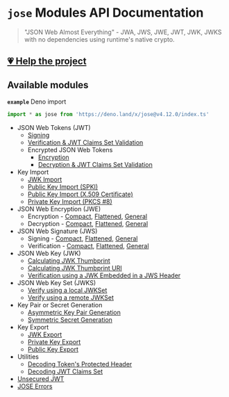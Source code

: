 # `jose` Modules API Documentation

> "JSON Web Almost Everything" - JWA, JWS, JWE, JWT, JWK, JWKS with no dependencies using runtime's native crypto.

## [💗 Help the project](https://github.com/panva/jose/blob/v4.12.0/docs/https://github.com/sponsors/panva)

## Available modules

**`example`** Deno import
```js
import * as jose from 'https://deno.land/x/jose@v4.12.0/index.ts'
```

- JSON Web Tokens (JWT)
  - [Signing](https://github.com/panva/jose/blob/v4.12.0/docs/classes/jwt_sign.SignJWT.md#readme)
  - [Verification & JWT Claims Set Validation](https://github.com/panva/jose/blob/v4.12.0/docs/functions/jwt_verify.jwtVerify.md#readme)
  - Encrypted JSON Web Tokens
    - [Encryption](https://github.com/panva/jose/blob/v4.12.0/docs/classes/jwt_encrypt.EncryptJWT.md#readme)
    - [Decryption & JWT Claims Set Validation](https://github.com/panva/jose/blob/v4.12.0/docs/functions/jwt_decrypt.jwtDecrypt.md#readme)
- Key Import
  - [JWK Import](https://github.com/panva/jose/blob/v4.12.0/docs/functions/key_import.importJWK.md#readme)
  - [Public Key Import (SPKI)](https://github.com/panva/jose/blob/v4.12.0/docs/functions/key_import.importSPKI.md#readme)
  - [Public Key Import (X.509 Certificate)](https://github.com/panva/jose/blob/v4.12.0/docs/functions/key_import.importX509.md#readme)
  - [Private Key Import (PKCS #8)](https://github.com/panva/jose/blob/v4.12.0/docs/functions/key_import.importPKCS8.md#readme)
- JSON Web Encryption (JWE)
  - Encryption - [Compact](https://github.com/panva/jose/blob/v4.12.0/docs/classes/jwe_compact_encrypt.CompactEncrypt.md#readme), [Flattened](https://github.com/panva/jose/blob/v4.12.0/docs/classes/jwe_flattened_encrypt.FlattenedEncrypt.md#readme), [General](https://github.com/panva/jose/blob/v4.12.0/docs/classes/jwe_general_encrypt.GeneralEncrypt.md#readme)
  - Decryption - [Compact](https://github.com/panva/jose/blob/v4.12.0/docs/functions/jwe_compact_decrypt.compactDecrypt.md#readme), [Flattened](https://github.com/panva/jose/blob/v4.12.0/docs/functions/jwe_flattened_decrypt.flattenedDecrypt.md#readme), [General](https://github.com/panva/jose/blob/v4.12.0/docs/functions/jwe_general_decrypt.generalDecrypt.md#readme)
- JSON Web Signature (JWS)
  - Signing - [Compact](https://github.com/panva/jose/blob/v4.12.0/docs/classes/jws_compact_sign.CompactSign.md#readme), [Flattened](https://github.com/panva/jose/blob/v4.12.0/docs/classes/jws_flattened_sign.FlattenedSign.md#readme), [General](https://github.com/panva/jose/blob/v4.12.0/docs/classes/jws_general_sign.GeneralSign.md#readme)
  - Verification - [Compact](https://github.com/panva/jose/blob/v4.12.0/docs/functions/jws_compact_verify.compactVerify.md#readme), [Flattened](https://github.com/panva/jose/blob/v4.12.0/docs/functions/jws_flattened_verify.flattenedVerify.md#readme), [General](https://github.com/panva/jose/blob/v4.12.0/docs/functions/jws_general_verify.generalVerify.md#readme)
- JSON Web Key (JWK)
  - [Calculating JWK Thumbprint](https://github.com/panva/jose/blob/v4.12.0/docs/functions/jwk_thumbprint.calculateJwkThumbprint.md#readme)
  - [Calculating JWK Thumbprint URI](https://github.com/panva/jose/blob/v4.12.0/docs/functions/jwk_thumbprint.calculateJwkThumbprintUri.md#readme)
  - [Verification using a JWK Embedded in a JWS Header](https://github.com/panva/jose/blob/v4.12.0/docs/functions/jwk_embedded.EmbeddedJWK.md#readme)
- JSON Web Key Set (JWKS)
  - [Verify using a local JWKSet](https://github.com/panva/jose/blob/v4.12.0/docs/functions/jwks_local.createLocalJWKSet.md#readme)
  - [Verify using a remote JWKSet](https://github.com/panva/jose/blob/v4.12.0/docs/functions/jwks_remote.createRemoteJWKSet.md#readme)
- Key Pair or Secret Generation
  - [Asymmetric Key Pair Generation](https://github.com/panva/jose/blob/v4.12.0/docs/functions/key_generate_key_pair.generateKeyPair.md#readme)
  - [Symmetric Secret Generation](https://github.com/panva/jose/blob/v4.12.0/docs/functions/key_generate_secret.generateSecret.md#readme)
- Key Export
  - [JWK Export](https://github.com/panva/jose/blob/v4.12.0/docs/functions/key_export.exportJWK.md#readme)
  - [Private Key Export](https://github.com/panva/jose/blob/v4.12.0/docs/functions/key_export.exportPKCS8.md#readme)
  - [Public Key Export](https://github.com/panva/jose/blob/v4.12.0/docs/functions/key_export.exportSPKI.md#readme)
- Utilities
  - [Decoding Token's Protected Header](https://github.com/panva/jose/blob/v4.12.0/docs/functions/util_decode_protected_header.decodeProtectedHeader.md#readme)
  - [Decoding JWT Claims Set](https://github.com/panva/jose/blob/v4.12.0/docs/functions/util_decode_jwt.decodeJwt.md#readme)
- [Unsecured JWT](https://github.com/panva/jose/blob/v4.12.0/docs/classes/jwt_unsecured.UnsecuredJWT.md#readme)
- [JOSE Errors](https://github.com/panva/jose/blob/v4.12.0/docs/modules/util_errors.md#readme)

[support-sponsor]: https://github.com/sponsors/panva
